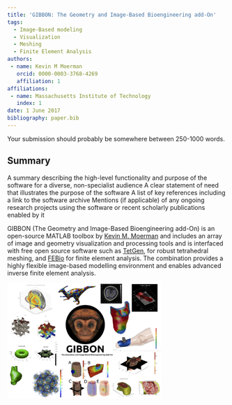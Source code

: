 ```yaml
---
title: 'GIBBON: The Geometry and Image-Based Bioengineering add-On'
tags:
  - Image-Based modeling
  - Visualization
  - Meshing
  - Finite Element Analysis
authors:
 - name: Kevin M Moerman
   orcid: 0000-0003-3768-4269
   affiliation: 1
affiliations:
 - name: Massachusetts Institute of Technology
   index: 1
date: 1 June 2017
bibliography: paper.bib
---
```


Your submission should probably be somewhere between 250-1000 words.

## Summary

A summary describing the high-level functionality and purpose of the software for a diverse, non-specialist audience
A clear statement of need that illustrates the purpose of the software
A list of key references including a link to the software archive
Mentions (if applicable) of any ongoing research projects using the software or recent scholarly publications enabled by it

GIBBON (The Geometry and Image-Based Bioengineering add-On) is an open-source MATLAB toolbox by [Kevin M. Moerman](kevimoerman.org) and includes an array of image and geometry visualization and processing tools and is interfaced with free open source software such as [TetGen](http://wias-berlin.de/software/tetgen/), for robust tetrahedral meshing, and [FEBio](http://febio.org/) for finite element analysis. The combination provides a highly flexible image-based modelling environment and enables advanced inverse finite element analysis.

<img src="docs/img/GIBBON_overview.jpg" width="70%">   
<!-- ![GIBBON overview](docs/img/GIBBON_overview.jpg) -->
